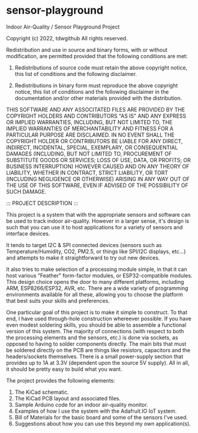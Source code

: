 # sensor-playground
Indoor Air-Quality / Sensor Playground Project


Copyright (c) 2022, tdwgithub
All rights reserved.

Redistribution and use in source and binary forms, with or without
modification, are permitted provided that the following conditions are met:

1. Redistributions of source code must retain the above copyright notice, this
   list of conditions and the following disclaimer.

2. Redistributions in binary form must reproduce the above copyright notice,
   this list of conditions and the following disclaimer in the documentation
   and/or other materials provided with the distribution.

THIS SOFTWARE AND ANY ASSOCITATED FILES ARE PROVIDED BY THE COPYRIGHT HOLDERS 
AND CONTRIBUTORS "AS IS" AND ANY EXPRESS OR IMPLIED WARRANTIES, INCLUDING, 
BUT NOT LIMITED TO, THE IMPLIED WARRANTIES OF MERCHANTABILITY AND FITNESS FOR 
A PARTICULAR PURPOSE ARE DISCLAIMED. IN NO EVENT SHALL THE COPYRIGHT HOLDER 
OR CONTRIBUTORS BE LIABLE FOR ANY DIRECT, INDIRECT, INCIDENTAL, SPECIAL, 
EXEMPLARY, OR CONSEQUENTIAL DAMAGES (INCLUDING, BUT NOT LIMITED TO, PROCUREMENT 
OF SUBSTITUTE GOODS OR SERVICES; LOSS OF USE, DATA, OR PROFITS; OR BUSINESS 
INTERRUPTION) HOWEVER CAUSED AND ON ANY THEORY OF LIABILITY, WHETHER IN CONTRACT, 
STRICT LIABILITY, OR TORT (INCLUDING NEGLIGENCE OR OTHERWISE) ARISING IN ANY 
WAY OUT OF THE USE OF THIS SOFTWARE, EVEN IF ADVISED OF THE POSSIBILITY OF SUCH 
DAMAGE.

::: PROJECT DESCRIPTION :::

This project is a system that with the appropriate sensors and software can be used to track indoor air-quality.  However in a larger sense, it's design is such that you can use it to host applications for a variety of sensors and interface devices.

It tends to target I2C & SPI connected devices (sensors such as Temperature/Humidity, CO2, PM2.5, or things like SPI/I2C displays, etc...) and attempts to make it straightforward to try out new devices.

It also tries to make selection of a processing module simple, in that it can host various "Feather" form-factor modules, or ESP32-compatible modules.  This design choice opens the door to many different platforms, including ARM, ESP8266/ESP32, AVR, etc.  There are a wide variety of programming environments available for all these, allowing you to choose the platform that best suits your skills and preferences.

One particular goal of this project is to make it simple to construct.  To that end, I have used through-hole construction whereever possible.  If you have even modest soldering skills, you should be able to assemble a functional version of this system.   The majority of connections (with respect to both the processing elements and the sensors, etc.) is done via sockets, as opposed to having to solder components directly.  The main bits that must be soldered directly on the PCB are things like resistors, capacitors and the headers/sockets themselves.  There is a small power-supply section that provides up to 1A at 3.3V (dependent upon the source 5V supply).  All in all, it should be pretty easy to build what you want.

The project provides the following elements:

1. The KiCad schematic.
2. The KiCad PCB layout and associated files.
3. Sample Arduino code for an indoor air-quality monitor.
4. Examples of how I use the system with the Adafruit.IO IoT system.
5. Bill of Materials for the basic board and some of the sensors I've used.
6. Suggestions about how you can use this beyond my own application(s).


